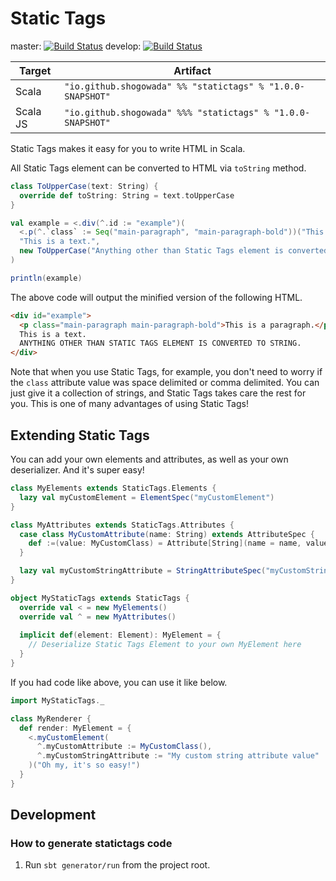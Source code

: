# Static Tags
master: [![Build Status](https://travis-ci.org/shogowada/statictags.svg?branch=master)](https://travis-ci.org/shogowada/statictags)
develop: [![Build Status](https://travis-ci.org/shogowada/statictags.svg?branch=develop)](https://travis-ci.org/shogowada/statictags)

|Target|Artifact|
|---|---|
|Scala|```"io.github.shogowada" %% "statictags" % "1.0.0-SNAPSHOT"```|
|Scala JS|```"io.github.shogowada" %%% "statictags" % "1.0.0-SNAPSHOT"```|

Static Tags makes it easy for you to write HTML in Scala.

All Static Tags element can be converted to HTML via ```toString``` method.

```scala
class ToUpperCase(text: String) {
  override def toString: String = text.toUpperCase
}

val example = <.div(^.id := "example")(
  <.p(^.`class` := Seq("main-paragraph", "main-paragraph-bold"))("This is a paragraph."),
  "This is a text.",
  new ToUpperCase("Anything other than Static Tags element is converted to string.")
)

println(example)
```

The above code will output the minified version of the following HTML.

```html
<div id="example">
  <p class="main-paragraph main-paragraph-bold">This is a paragraph.</p>
  This is a text.
  ANYTHING OTHER THAN STATIC TAGS ELEMENT IS CONVERTED TO STRING.
</div>
```

Note that when you use Static Tags, for example, you don't need to worry if the ```class``` attribute value was space delimited or comma delimited. You can just give it a collection of strings, and Static Tags takes care the rest for you. This is one of many advantages of using Static Tags!

## Extending Static Tags

You can add your own elements and attributes, as well as your own deserializer. And it's super easy!

```scala
class MyElements extends StaticTags.Elements {
  lazy val myCustomElement = ElementSpec("myCustomElement")
}

class MyAttributes extends StaticTags.Attributes {
  case class MyCustomAttribute(name: String) extends AttributeSpec {
    def :=(value: MyCustomClass) = Attribute[String](name = name, value = value.toString)
  }

  lazy val myCustomStringAttribute = StringAttributeSpec("myCustomStringAttribute")
}

object MyStaticTags extends StaticTags {
  override val < = new MyElements()
  override val ^ = new MyAttributes()
  
  implicit def(element: Element): MyElement = {
    // Deserialize Static Tags Element to your own MyElement here
  }
}
```

If you had code like above, you can use it like below.

```scala
import MyStaticTags._

class MyRenderer {
  def render: MyElement = {
    <.myCustomElement(
      ^.myCustomAttribute := MyCustomClass(),
      ^.myCustomStringAttribute := "My custom string attribute value"
    )("Oh my, it's so easy!")
  }
}
```

## Development

### How to generate statictags code

1. Run ```sbt generator/run``` from the project root.
